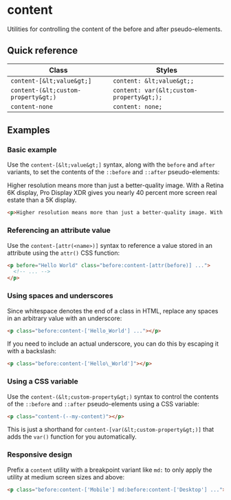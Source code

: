 # content

Utilities for controlling the content of the before and after pseudo-elements.

## Quick reference

| Class               | Styles                         |
|---------------------|--------------------------------|
| `content-[&lt;value&gt;]` | `content: &lt;value&gt;;`            |
| `content-(&lt;custom-property&gt;)` | `content: var(&lt;custom-property&gt;);` |
| `content-none`      | `content: none;`               |



## Examples

### Basic example

Use the `content-[&lt;value&gt;]` syntax, along with the `before` and `after` variants, to set the contents of the `::before` and `::after` pseudo-elements:

Higher resolution means more than just a better-quality image. With a Retina 6K display, Pro Display XDR gives you nearly 40 percent more screen real estate than a 5K display.

```html
<p>Higher resolution means more than just a better-quality image. With a Retina 6K display, <a class="text-blue-600 after:content-['_↗']" href="...">Pro Display XDR</a> gives you nearly 40 percent more screen real estate than a 5K display.</p>
```

### Referencing an attribute value

Use the `content-[attr(<name>)]` syntax to reference a value stored in an attribute using the `attr()` CSS function:

```html
<p before="Hello World" class="before:content-[attr(before)] ...">
  <!-- ... -->
</p>
```

### Using spaces and underscores

Since whitespace denotes the end of a class in HTML, replace any spaces in an arbitrary value with an underscore:

```html
<p class="before:content-['Hello_World'] ..."></p>
```

If you need to include an actual underscore, you can do this by escaping it with a backslash:

```html
<p class="before:content-['Hello\_World']"></p>
```

### Using a CSS variable

Use the `content-(&lt;custom-property&gt;)` syntax to control the contents of the `::before` and `::after` pseudo-elements using a CSS variable:

```html
<p class="content-(--my-content)"></p>
```

This is just a shorthand for `content-[var(&lt;custom-property&gt;)]` that adds the `var()` function for you automatically.

### Responsive design

Prefix a `content` utility with a breakpoint variant like `md:` to only apply the utility at medium screen sizes and above:

```html
<p class="before:content-['Mobile'] md:before:content-['Desktop'] ..."></p>
```

